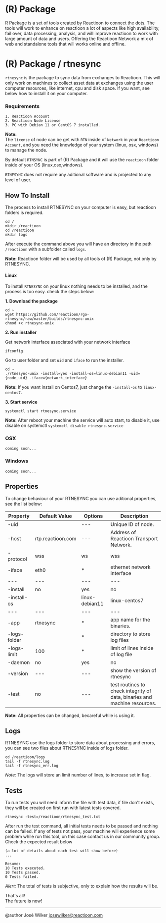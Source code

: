 # (R) Package 

R Package is a set of tools created by Reactioon to connect the dots. The tools will work to enhance on reactioon a lot of aspects like high availability, fail over, data processing, analysis, and will improve reactioon to work with large amount of data and users. Offering the Reactioon Network a mix of web and standalone tools that will works online and offline.

# (R) Package / rtnesync

`rtnesync` is the package to sync data from exchanges to Reactioon. This will only work on machines to collect asset data at exchanges using the user computer resources, like internet, cpu and disk space. If you want, see below how to install it on your computer.

### Requirements

```
1. Reactioon Account
2. Reactioon Node License
3. PC with Debian 11 or CentOS 7 installed.
```
**Note:**  
The `license` of node can be get with `RTN` inside of `Network` in your `Reactioon Account`, and you need the knowledge of your system (linux, osx, windows) to manage the node.

By default `RTNSYNC` is part of (R) Package and it will use the `reactioon` folder inside of your OS (linux,osx,windows).   

`RTNESYNC` does not require any aditional software and is projected to any level of user.

## How To Install

The process to install RTNESYNC on your computer is easy, but reactioon folders is required.

```
cd /
mkdir /reactioon
cd /reactioon
mkdir logs
```

After execute the command above you will have an directory in the path `/reactioon` with a subfolder called `logs`.

**Note:** Reactioon folder will be used by all tools of (R) Package, not only by RTNESYNC.

#### Linux

To install `RTNESYNC` on your linux nothing needs to be installed, and the process is too easy. check the steps below:

**1. Download the package** 

```
cd ~
wget https://github.com/reactioon/rgo-rtnesync/raw/master/builds/rtnesync-unix
chmod +x rtnesync-unix
```

**2. Run installer**

Get network interface associated with your network interface
```
ifconfig
```

Go to user folder and set `uid` and `iface` to run the installer.
```
cd ~
./rtnesync-unix -install=yes -install-os=linux-debian11 -uid={node_uid} -iface={network_interface}
```
**Note:** If you want install on Centos7, just change the `-install-os` to `linux-centos7`.

**3. Start service**

```
systemctl start rtnesync.service
```
**Note:** After reboot your machine the service will auto start, to disable it, use disable on systemctl `systemctl disable rtnesync.service`

### OSX

```
coming soon...
```

### Windows

```
coming soon...
```

## Properties

To change behaviour of your RTNESYNC you can use aditional properties, see the list below:

| Property | Default Value | Options | Description |
| --- | --- | --- | --- |
| -uid |  | --- | Unique ID of node. | 
| -host | rtp.reactioon.com | --- | Address of Reactioon Transport Network. | 
| -protocol | wss | ws|wss | protocol to transport data | 
| -iface | eth0 | * | ethernet network interface | 
| --- | --- | --- | --- |
| -install | no | yes|no | trigger to install binaries | 
| -install-os |  | linux-debian11|linux-centos7 | OS to install | 
| --- | --- | --- | --- |
| -app | rtnesync | * | app name for the binaries. | 
| -logs-folder | | * | directory to store log files | 
| -logs-limit | 100 | * | limit of lines inside of log file | 
| -daemon | no | yes|no | start the service with always running | 
| -version | --- | --- | show the version of rtnesync | 
| -test | no | --- | test routines to check integrity of data, binaries and machine resources. | 


**Note:** All properties can be changed, becareful while is using it.

## Logs

RTNESYNC use the logs folder to store data about processing and errors, you can see two files about RTNESYNC inside of logs folder.

```
cd /reactioon/logs
tail -f rtnesync.log
tail -f rtnesync_err.log
```
*Note:* The logs will store an limit number of lines, to increase set in flag.

## Tests

To run tests you will need inform the file with test data, if file don't exists, they will be created on first run with latest tests covered.

```
rtnesync -test=/reactioon/rtnesync_test.txt
```

After run the test command, all initial tests needs to be passed and nothing can be failed. If any of tests not pass, your machine will experience some problem while run this tool, on this case contact us in our community group. Check the expected result below

```
(a lot of details about each test will show before)
...

Resume:
10 Tests executed.
10 Tests passed.
0 Tests failed.

```
*Alert:* The total of tests is subjective, only to explain how the results will be.

That's all!  
The future is now!

---

@author José Wilker <josewilker@reactioon.com>
